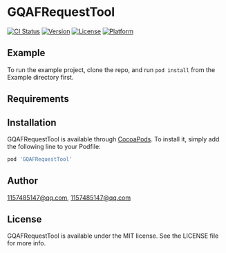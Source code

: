 # GQAFRequestTool

[![CI Status](https://img.shields.io/travis/1157485147@qq.com/GQAFRequestTool.svg?style=flat)](https://travis-ci.org/1157485147@qq.com/GQAFRequestTool)
[![Version](https://img.shields.io/cocoapods/v/GQAFRequestTool.svg?style=flat)](https://cocoapods.org/pods/GQAFRequestTool)
[![License](https://img.shields.io/cocoapods/l/GQAFRequestTool.svg?style=flat)](https://cocoapods.org/pods/GQAFRequestTool)
[![Platform](https://img.shields.io/cocoapods/p/GQAFRequestTool.svg?style=flat)](https://cocoapods.org/pods/GQAFRequestTool)

## Example

To run the example project, clone the repo, and run `pod install` from the Example directory first.

## Requirements

## Installation

GQAFRequestTool is available through [CocoaPods](https://cocoapods.org). To install
it, simply add the following line to your Podfile:

```ruby
pod 'GQAFRequestTool'
```

## Author

1157485147@qq.com, 1157485147@qq.com

## License

GQAFRequestTool is available under the MIT license. See the LICENSE file for more info.
